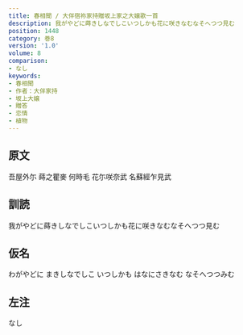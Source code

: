 ```yaml
---
title: 春相聞 / 大伴宿祢家持贈坂上家之大嬢歌一首
description: 我がやどに蒔きしなでしこいつしかも花に咲きなむなそへつつ見む
position: 1448
category: 巻8
version: '1.0'
volume: 8
comparison:
- なし
keywords:
- 春相聞
- 作者：大伴家持
- 坂上大嬢
- 贈答
- 恋情
- 植物
---
```


## 原文

吾屋外尓 蒔之瞿麥 何時毛 花尓咲奈武 名蘇經乍見武

## 訓読

我がやどに蒔きしなでしこいつしかも花に咲きなむなそへつつ見む

## 仮名

わがやどに まきしなでしこ いつしかも はなにさきなむ なそへつつみむ

## 左注

なし
